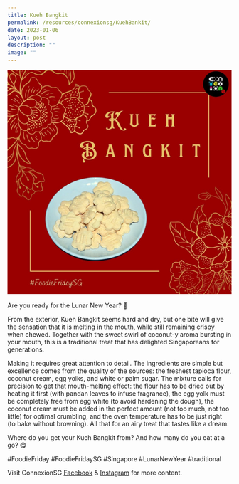 ```yaml
---
title: Kueh Bangkit
permalink: /resources/connexionsg/KuehBankit/
date: 2023-01-06
layout: post
description: ""
image: ""
---
```

![](/images/connexionsg/2023/324389387_1189362078385571_4190861649673441376_n.jpg)

Are you ready for the Lunar New Year? 🧨

From the exterior, Kueh Bangkit seems hard and dry, but one bite will give the sensation that it is melting in the mouth, while still remaining crispy when chewed. Together with the sweet swirl of coconut-y aroma bursting in your mouth, this is a traditional treat that has delighted Singaporeans for generations.

Making it requires great attention to detail. The ingredients are simple but excellence comes from the quality of the sources: the freshest tapioca flour, coconut cream, egg yolks, and white or palm sugar. The mixture calls for precision to get that mouth-melting effect: the flour has to be dried out by heating it first (with pandan leaves to infuse fragrance), the egg yolk must be completely free from egg white (to avoid hardening the dough), the coconut cream must be added in the perfect amount (not too much, not too little) for optimal crumbling, and the oven temperature has to be just right (to bake without browning). All that for an airy treat that tastes like a dream.

Where do you get your Kueh Bangkit from? And how many do you eat at a go? 😋

#FoodieFriday #FoodieFridaySG #Singapore #LunarNewYear #traditional

Visit ConnexionSG [Facebook](https://www.facebook.com/ConnexionSG) & [Instagram](https://www.instagram.com/connexionsg/) for more content.